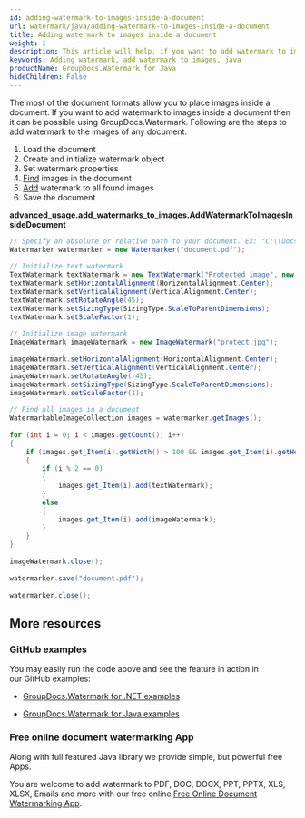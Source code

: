 ```yaml
---
id: adding-watermark-to-images-inside-a-document
url: watermark/java/adding-watermark-to-images-inside-a-document
title: Adding watermark to images inside a document
weight: 1
description: This article will help, if you want to add watermark to images inside a document then it can be possible using GroupDocs.Watermark for Java.
keywords: Adding watermark, add watermark to images, java
productName: GroupDocs.Watermark for Java
hideChildren: False
---
```

The most of the document formats allow you to place images inside a document. If you want to add watermark to images inside a document then it can be possible using GroupDocs.Watermark. Following are the steps to add watermark to the images of any document.

1.  Load the document 
2.  Create and initialize watermark object 
3.  Set watermark properties 
4.  [Find](https://reference.groupdocs.com/watermark/java/com.groupdocs.watermark/Watermarker#getImages()) images in the document
5.  [Add](https://reference.groupdocs.com/watermark/java/com.groupdocs.watermark.contents/WatermarkableImage#add(com.groupdocs.watermark.Watermark)) watermark to all found images
6.  Save the document

**advanced\_usage.add\_watermarks\_to\_images.AddWatermarkToImagesInsideDocument**

```java
// Specify an absolute or relative path to your document. Ex: "C:\\Docs\\document.pdf"
Watermarker watermarker = new Watermarker("document.pdf");                                      
                                                                                                         
// Initialize text watermark                                                                             
TextWatermark textWatermark = new TextWatermark("Protected image", new Font("Arial", 8));                
textWatermark.setHorizontalAlignment(HorizontalAlignment.Center);                                        
textWatermark.setVerticalAlignment(VerticalAlignment.Center);                                            
textWatermark.setRotateAngle(45);                                                                        
textWatermark.setSizingType(SizingType.ScaleToParentDimensions);                                         
textWatermark.setScaleFactor(1);                                                                         
                                                                                                         
// Initialize image watermark                                                                            
ImageWatermark imageWatermark = new ImageWatermark("protect.jpg");                                
                                                                                                         
imageWatermark.setHorizontalAlignment(HorizontalAlignment.Center);                                       
imageWatermark.setVerticalAlignment(VerticalAlignment.Center);                                           
imageWatermark.setRotateAngle(-45);                                                                      
imageWatermark.setSizingType(SizingType.ScaleToParentDimensions);                                        
imageWatermark.setScaleFactor(1);                                                                        
                                                                                                         
// Find all images in a document                                                                         
WatermarkableImageCollection images = watermarker.getImages();                                           
                                                                                                         
for (int i = 0; i < images.getCount(); i++)                                                              
{                                                                                                        
    if (images.get_Item(i).getWidth() > 100 && images.get_Item(i).getHeight() > 100)                     
    {                                                                                                    
        if (i % 2 == 0)                                                                                  
        {                                                                                                
            images.get_Item(i).add(textWatermark);                                                       
        }                                                                                                
        else                                                                                             
        {                                                                                                
            images.get_Item(i).add(imageWatermark);                                                      
        }                                                                                                
    }                                                                                                    
}                                                                                                        
                                                                                                         
imageWatermark.close();                                                                                  
                                                                                                         
watermarker.save("document.pdf");                                                              
                                                                                                         
watermarker.close();                                                                                     
```

## More resources

### GitHub examples

You may easily run the code above and see the feature in action in our GitHub examples:

*   [GroupDocs.Watermark for .NET examples](https://github.com/groupdocs-watermark/GroupDocs.Watermark-for-.NET)
    
*   [GroupDocs.Watermark for Java examples](https://github.com/groupdocs-watermark/GroupDocs.Watermark-for-Java)
    

### Free online document watermarking App

Along with full featured Java library we provide simple, but powerful free Apps.

You are welcome to add watermark to PDF, DOC, DOCX, PPT, PPTX, XLS, XLSX, Emails and more with our free online [Free Online Document Watermarking App](https://products.groupdocs.app/watermark).
